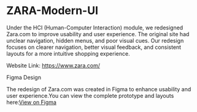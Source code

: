 # ZARA-Modern-UI
Under the HCI (Human-Computer Interaction) module, we redesigned Zara.com to improve usability and user experience. The original site had unclear navigation, hidden menus, and poor visual cues. Our redesign focuses on clearer navigation, better visual feedback, and consistent layouts for a more intuitive shopping experience.

Website Link: https://www.zara.com/  

Figma Design

The redesign of Zara.com was created in Figma to enhance usability and user experience.You can view the complete prototype and layouts here:[View on Figma](https://www.figma.com/design/Uew9zzZ6svng7vQSPvnzRG/HCI-Project?node-id=0-1&p=f&t=Ltpyg7pEJMt68rFk-0)
